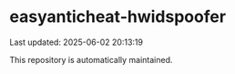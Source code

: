 # easyanticheat-hwidspoofer

Last updated: 2025-06-02 20:13:19

This repository is automatically maintained.
